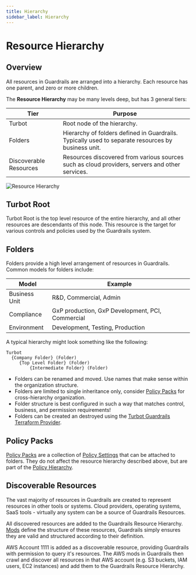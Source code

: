```yaml
---
title: Hierarchy
sidebar_label: Hierarchy
---
```


# Resource Hierarchy

## Overview

All resources in Guardrails are arranged into a hierarchy. Each resource has one
parent, and zero or more children.

The **Resource Hierarchy** may be many levels deep, but has 3 general tiers:

| Tier                   | Purpose                                                                                            |
| ---------------------- | ---------------------------------------------------------------------------------------------------|
| Turbot                 | Root node of the hierarchy.                                                                        |
| Folders                | Hierarchy of folders defined in Guardrails. Typically used to separate resources by business unit. |
| Discoverable Resources | Resources discovered from various sources such as cloud providers, servers and other services.     |

![Resource Hierarchy](/images/docs/guardrails/resource-hierarchy2.png)

## Turbot Root

Turbot Root is the top level resource of the entire hierarchy, and all other
resources are descendants of this node. This resource is the target for various
controls and policies used by the Guardrails system.

## Folders

Folders provide a high level arrangement of resources in Guardrails. Common models
for folders include:

| Model         | Example                                          |
| ------------- | ------------------------------------------------ |
| Business Unit | R&D, Commercial, Admin                           |
| Compliance    | GxP production, GxP Development, PCI, Commercial |
| Environment   | Development, Testing, Production                 |

A typical hierarchy might look something like the following:

```
Turbot
  {Company Folder} (Folder)
     {Top Level Folder} (Folder)
         {Intermediate Folder} (Folder)
```

- Folders can be renamed and moved. Use names that make sense within the
  organization structure.
- Folders are limited to single inheritance only, consider
  [Policy Packs](policy-packs) for cross-hierarchy organization.
- Folder structure is best configured in such a way that matches control,
  business, and permission requirements!
- Folders can be created an destroyed using the [Turbot Guardrails Terraform
  Provider](https://registry.terraform.io/providers/turbot/turbot/latest/docs/resources/folder).

## Policy Packs

[Policy Packs](policy-packs) are a collection of
[Policy Settings](concepts/policies/values-settings#policy-settings) that can be
attached to folders. They do not affect the resource hierarchy described above,
but are part of the [Policy Hierarchy](concepts/policies/hierarchy).

## Discoverable Resources

The vast majority of resources in Guardrails are created to represent resources in
other tools or systems. Cloud providers, operating systems, SaaS tools -
virtually any system can be a source of Guardrails Resources.

All discovered resources are added to the Guardrails Resource Hierarchy.
[Mods](mods) define the structure of these resources, Guardrails simply ensures they
are valid and structured according to their definition.

<div className="example"> AWS Account 1111 is added as a discoverable resource,
providing Guardrails with permission to query it's resources. The AWS mods in Guardrails then 
crawl and discover all resources in that AWS account (e.g. S3 buckets, IAM users, EC2
instances) and add them to the Guardrails Resource Hierarchy.
</div>
